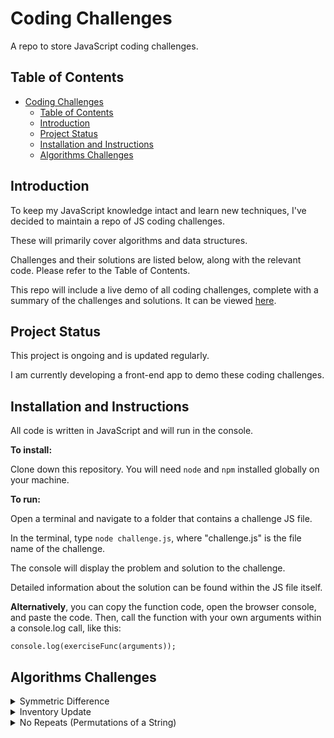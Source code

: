 # Coding Challenges

A repo to store JavaScript coding challenges.

## Table of Contents

- [Coding Challenges](#coding-challenges)
  - [Table of Contents](#table-of-contents)
  - [Introduction](#introduction)
  - [Project Status](#project-status)
  - [Installation and Instructions](#installation-and-instructions)
  - [Algorithms Challenges](#algorithms-challenges)

## Introduction

To keep my JavaScript knowledge intact and learn new techniques, I've decided to maintain a repo of JS coding challenges.

These will primarily cover algorithms and data structures.

Challenges and their solutions are listed below, along with the relevant code. Please refer to the Table of Contents.

This repo will include a live demo of all coding challenges, complete with a summary of the challenges and solutions. It can be viewed [here](https://dylanhamada.github.io/coding-challenges).

## Project Status

This project is ongoing and is updated regularly.

I am currently developing a front-end app to demo these coding challenges.

## Installation and Instructions

All code is written in JavaScript and will run in the console.

**To install:**

Clone down this repository. You will need `node` and `npm` installed globally on your machine.

**To run:**

Open a terminal and navigate to a folder that contains a challenge JS file. 

In the terminal, type `node challenge.js`, where "challenge.js" is the file name of the challenge.

The console will display the problem and solution to the challenge. 

Detailed information about the solution can be found within the JS file itself.

**Alternatively**, you can copy the function code, open the browser console, and paste the code. Then, call the function with your own arguments within a console.log call, like this:

`console.log(exerciseFunc(arguments));`

## Algorithms Challenges

<details>
    <summary>Symmetric Difference</summary>

> The mathematical term symmetric difference (△ or ⊕) of two sets is the set of elements which are in 
either of the two sets but not in both. For example, for sets A = {1, 2, 3} and B = {2, 3, 4}, A △ B = {1, 4}.

> Symmetric difference is a binary operation, which means it operates on only two elements. So to evaluate an 
expression involving symmetric differences among three elements (A △ B △ C), you must complete one operation 
at a time. Thus, for sets A and B above, and C = {2, 3}, A △ B △ C = (A △ B) △ C = {1, 4} △ {2, 3} = {1, 2, 3, 4}.

**Challenge**

Create a function that takes two or more arrays and returns an array of their symmetric difference. The returned 
array must contain only unique values (no duplicates).

**Solution**

My approach is to compare the first two arrays passed in as arguments, and push to a new array any elements that are present in either array but not in both.

I then call the sym function recursively, each time omitting the first two arrays passed in as arguments, until only one array is passed in as an argument, thereby being the symmetric difference.

**Code**

    const sym = (...args) => {
        if (args.length === 1) {
            return args[0];
        }

        const newArr = [];
        
        const checkDuplicate = (arrOne, arrTwo) => {
            arrOne.forEach(el => {
                if (!arrTwo.includes(el) && !newArr.includes(el)) {
                    newArr.push(el);
                }
            });
        };

        checkDuplicate(args[0], args[1]);
        checkDuplicate(args[1], args[0]);

        return sym(newArr, ...args.slice(2));
    };
</details>

<details>
    <summary>Inventory Update</summary>

**Challenge**

Compare and update the inventory stored in a 2D array against a second 2D array of a fresh delivery. Update the current existing inventory item quantities (in arr1). If an item cannot be found, add the new item and quantity into the inventory array. The returned inventory array should be in alphabetical order by item.

**Solution**

My approach is to iterate through the second array, each iteration also iterating through the first array. If the item names match, I increase the item quantity in array 1.

If the item name from the second array doesn't match, I add that item to array 1. Then I sort array 1 alphabetically.

**Code**

    const updateInventory = (arr1, arr2) => {
        arr2.forEach(arrTwoEl => {
            let newItem = true;

            arr1.forEach(arrOneEl => {
                if (arrOneEl[1] === arrTwoEl[1]) {
                    arrOneEl[0] += arrTwoEl[0];
                    newItem = false;
                }
            });

            if (newItem) {
                arr1.push(arrTwoEl);
            }
        });

        arr1.sort((a, b) => {
            if (a[1] < b[1]) {
                return -1;
            } else if (a[1] < b[1]) {
                return 1;
            }
            return 0;
        });

        return arr1;
    };
</details>

<details>
    <summary>No Repeats (Permutations of a String)</summary>

**Challenge**

Return the number of total permutations of the provided string that don't have repeated consecutive letters.

**Solution**

My approach is to recursively call a function on a string that swaps two characters in that string. Each recursion, the first character index to be swapped is moved forward one position, much the same way this problem is solved manually using a factorial tree.

When the last index has been reached in the recursive function, it ends.

There are three functions that make up the parent function. The most important is the recursive function that incrementally increases the index for character swapping.

The secondary function is a swapping function that takes a string and two indexes. The third function is one that checks for repeated consecutive characters.

**Code**

    const permAlone = str => {
        let allPermutations = [];
        let uniquePermutations = [];
        let noRepeats = 0;

        const swapFunc = (arr, indOne, indTwo) => {
            let newArr = [...arr];
            let temp = newArr[indOne];

            newArr[indOne] = newArr[indTwo];
            newArr[indTwo] = temp;

            return newArr;
        };

        const recursivePermute = (str, ind) => {
            let strArr = str.split('');

            if (ind === (strArr.length - 1)) {
                allPermutations.push(str);
                return;
            }

            for (let i = ind; i < strArr.length; i++) {
                let newArr = swapFunc(strArr, ind, i);
                let newStr = newArr.join('');
                allPermutations.push(newStr);
                recursivePermute(newStr, ind + 1);
            }
        };

        const checkRepeat = str => {
            let strArr = str.split('');
            let repeat = false;

            for (let i = 1; i < strArr.length; i++) {
                if (strArr[i] === strArr[i -1]) {
                    repeat = true;
                }
            }

            return repeat;
        };

        recursivePermute(str, 0);

        allPermutations.forEach((str, ind, arr) => {
            if (arr.indexOf(str) === ind) {
                uniquePermutations.push(str);
            }
        });

        uniquePermutations.forEach(str => {
            if (checkRepeat(str) === false) {
                noRepeats++;
            }
        });

        return noRepeats;
    };
</details>